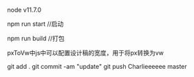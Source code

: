 node v11.7.0

npm run start //启动

npm run build //打包

pxToVw中js中可以配置设计稿的宽度，用于将px转换为vw

git add .
git commit -am "update"
git push Charlieeeeee master